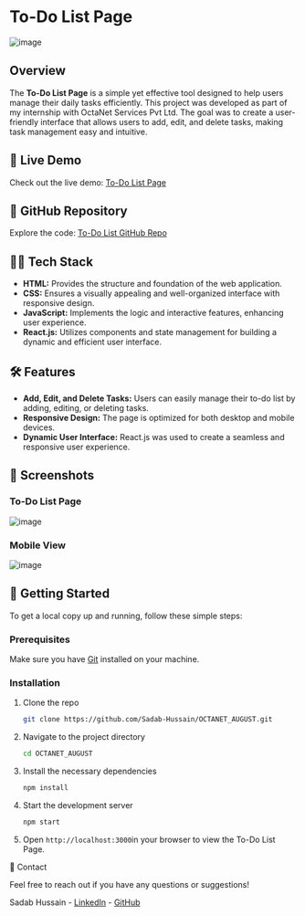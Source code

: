 # To-Do List Page

![image](https://github.com/user-attachments/assets/5acc2c2c-4ad7-4a29-b8b2-4d0dc6b65017)

## Overview

The **To-Do List Page** is a simple yet effective tool designed to help users manage their daily tasks efficiently. This project was developed as part of my internship with OctaNet Services Pvt Ltd. The goal was to create a user-friendly interface that allows users to add, edit, and delete tasks, making task management easy and intuitive.

## 🚀 Live Demo

Check out the live demo: [To-Do List Page](https://sadab-hussain.github.io/OCTANET_AUGUST-2/)

## 📂 GitHub Repository

Explore the code: [To-Do List GitHub Repo](https://github.com/Sadab-Hussain/OCTANET_AUGUST-2)

## 👨‍💻 Tech Stack

- **HTML:** Provides the structure and foundation of the web application.
- **CSS:** Ensures a visually appealing and well-organized interface with responsive design.
- **JavaScript:** Implements the logic and interactive features, enhancing user experience.
- **React.js:** Utilizes components and state management for building a dynamic and efficient user interface.

## 🛠️ Features

- **Add, Edit, and Delete Tasks:** Users can easily manage their to-do list by adding, editing, or deleting tasks.
- **Responsive Design:** The page is optimized for both desktop and mobile devices.
- **Dynamic User Interface:** React.js was used to create a seamless and responsive user experience.

## 📸 Screenshots

### To-Do List Page
![image](https://github.com/user-attachments/assets/616bed12-94ff-4d07-a33d-2855f8f58389)

### Mobile View
![image](https://github.com/user-attachments/assets/8b75bd46-c2f3-484d-88e6-77eda1fda6ad)

## 🚀 Getting Started

To get a local copy up and running, follow these simple steps:

### Prerequisites

Make sure you have [Git](https://git-scm.com/) installed on your machine.

### Installation

1. Clone the repo
   ```sh
   git clone https://github.com/Sadab-Hussain/OCTANET_AUGUST.git
2. Navigate to the project directory
   ```sh
   cd OCTANET_AUGUST
3. Install the necessary dependencies
   ```sh
   npm install
4. Start the development server
   ```sh
   npm start
5. Open `http://localhost:3000`in your browser to view the To-Do List Page.

📧 Contact

   Feel free to reach out if you have any questions or suggestions!

Sadab Hussain - [LinkedIn](https://www.linkedin.com/in/sadab-hussain-012a60269/) - [GitHub](https://github.com/Sadab-Hussain)
